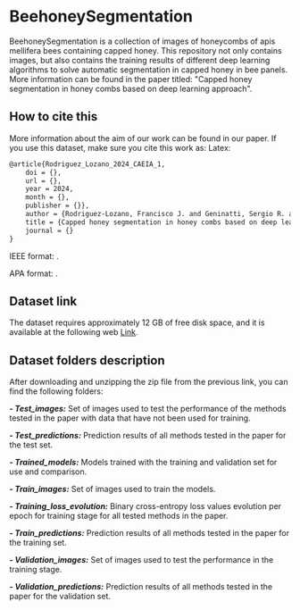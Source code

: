 # BeehoneySegmentation
BeehoneySegmentation is a collection of images of honeycombs of apis mellifera bees containing capped honey. This repository not only contains images, but also contains the training results of different deep learning algorithms to solve automatic segmentation in capped honey in bee panels. More information can be found in the paper titled: "Capped honey segmentation in honey combs based on deep learning approach".

## How to cite this
More information about the aim of our work can be found in our paper. If you use this dataset, make sure you cite this work as:
Latex:
```latex
@article{Rodriguez_Lozano_2024_CAEIA_1,
	doi = {},
	url = {},
	year = 2024,
	month = {},
	publisher = {}},
	author = {Rodriguez-Lozano, Francisco J. and Geninatti, Sergio R. and Flores, José M. and Quiles-Latorre, Francisco J. and Ortiz-Lopez, Manuel},
	title = {Capped honey segmentation in honey combs based on deep learning approach},
	journal = {}
}
```
IEEE format: .

APA format: .

## Dataset link
The dataset requires approximately 12 GB of free disk space, and it is available at the following web [Link](https://drive.google.com/file/d/1X-zKIDUBxo5zZ5cbTbMBxr97cCm5nnH-/view?usp=drive_link).

## Dataset folders description
After downloading and unzipping the zip file from the previous link, you can find the following folders:

***- Test_images:*** Set of images used to test the performance of the methods tested in the paper with data that have not been used for training.

***- Test_predictions:*** Prediction results of all methods tested in the paper for the test set.

***- Trained_models:*** Models trained with the training and validation set for use and comparison.

***- Train_images:*** Set of images used to train the models.

***- Training_loss_evolution:*** Binary cross-entropy loss values evolution per epoch for training stage for all tested methods in the paper.

***- Train_predictions:*** Prediction results of all methods tested in the paper for the training set.

***- Validation_images:*** Set of images used to test the performance in the training stage.

***- Validation_predictions:*** Prediction results of all methods tested in the paper for the validation set.
